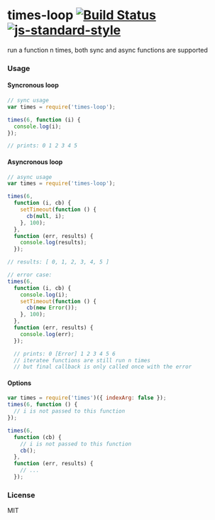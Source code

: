 # times-loop [![Build Status](https://travis-ci.org/tjmehta/times-loop.svg?branch=master)](https://travis-ci.org/tjmehta/times-loop) [![js-standard-style](https://img.shields.io/badge/code%20style-standard-brightgreen.svg?style=flat)](http://standardjs.com/)
run a function n times, both sync and async functions are supported

### Usage

#### Syncronous loop
```js
// sync usage
var times = require('times-loop');

times(6, function (i) {
  console.log(i);
});

// prints: 0 1 2 3 4 5
```

#### Asyncronous loop
```js
// async usage
var times = require('times-loop');

times(6,
  function (i, cb) {
    setTimeout(function () {
      cb(null, i);
    }, 100);
  },
  function (err, results) {
    console.log(results);
  });

// results: [ 0, 1, 2, 3, 4, 5 ]

// error case:
times(6,
  function (i, cb) {
    console.log(i);
    setTimeout(function () {
      cb(new Error());
    }, 100);
  },
  function (err, results) {
    console.log(err);
  });

  // prints: 0 [Error] 1 2 3 4 5 6
  // iteratee functions are still run n times
  // but final callback is only called once with the error
```

#### Options
```js
var times = require('times')({ indexArg: false });
times(6, function () {
  // i is not passed to this function
});

times(6,
  function (cb) {
    // i is not passed to this function
    cb();
  },
  function (err, results) {
    // ...
  });
```

### License
MIT
